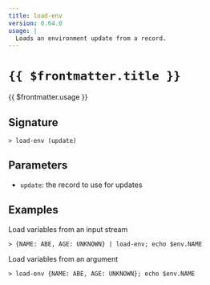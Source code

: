 ```yaml
---
title: load-env
version: 0.64.0
usage: |
  Loads an environment update from a record.
---
```


# <code>{{ $frontmatter.title }}</code>

<div style='white-space: pre-wrap;'>{{ $frontmatter.usage }}</div>

## Signature

```> load-env (update)```

## Parameters

 -  `update`: the record to use for updates

## Examples

Load variables from an input stream
```shell
> {NAME: ABE, AGE: UNKNOWN} | load-env; echo $env.NAME
```

Load variables from an argument
```shell
> load-env {NAME: ABE, AGE: UNKNOWN}; echo $env.NAME
```
